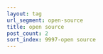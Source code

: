 ```yaml
---
layout: tag
url_segment: open-source
title: open source
post_count: 2
sort_index: 9997-open source
---
```

